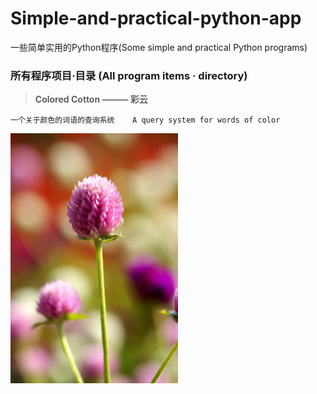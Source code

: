 # Simple-and-practical-python-app
一些简单实用的Python程序(Some simple and practical Python programs)


### 所有程序项目·目录 (All program items · directory)

>**Colored Cotton ——— 彩云**

    一个关于颜色的词语的查询系统    A query system for words of color


![千日红](a.jpg)
